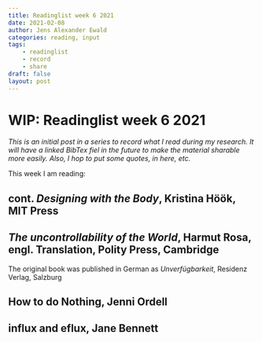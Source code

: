 ```yaml
---
title: Readinglist week 6 2021
date: 2021-02-08
author: Jens Alexander Ewald
categories: reading, input
tags:
    - readinglist
    - record
    - share
draft: false
layout: post
---
```


# WIP: Readinglist week 6 2021

_This is an initial post in a series to record what I read during my research. It will have a linked BibTex fiel in the future to make the material sharable more easily. Also, I hop to put some quotes, in here, etc._

This week I am reading:

## cont. _Designing with the Body_, Kristina Höök, MIT Press

## _The uncontrollability of the World_, Harmut Rosa, engl. Translation, Polity Press, Cambridge

The original book was published in German as _Unverfügbarkeit_, Residenz Verlag, Salzburg


## How to do Nothing, Jenni Ordell

## influx and eflux, Jane Bennett
